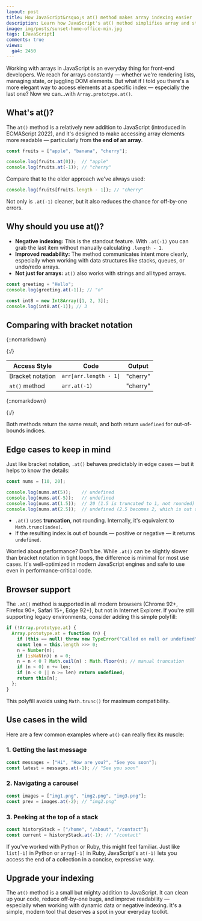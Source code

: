 ```yaml
---
layout: post
title: How JavaScript&rsquo;s at() method makes array indexing easier
description: Learn how JavaScript's at() method simplifies array and string indexing with cleaner syntax, negative indexing, and broad browser support.
image: img/posts/sunset-home-office-min.jpg
tags: [JavaScript]
comments: true
views:
  ga4: 2450
---
```


Working with arrays in JavaScript is an everyday thing for front-end developers. We reach for arrays constantly — whether we're rendering lists, managing state, or juggling DOM elements. But what if I told you there's a more elegant way to access elements at a specific index — especially the last one? Now we can...with `Array.prototype.at()`.

## What's at()?

The `at()` method is a relatively new addition to JavaScript (introduced in ECMAScript 2022), and it's designed to make accessing array elements more readable — particularly from **the end of an array**.

```js
const fruits = ["apple", "banana", "cherry"];

console.log(fruits.at(0));  // "apple"
console.log(fruits.at(-1)); // "cherry"
```

Compare that to the older approach we've always used:

```js
console.log(fruits[fruits.length - 1]); // "cherry"
```

Not only is `.at(-1)` cleaner, but it also reduces the chance for off-by-one errors.

## Why should you use at()?

- **Negative indexing:** This is the standout feature. With `.at(-1)` you can grab the last item without manually calculating `.length - 1`.
- **Improved readability:** The method communicates intent more clearly, especially when working with data structures like stacks, queues, or undo/redo arrays.
- **Not just for arrays:** `at()` also works with strings and all typed arrays.

```js
const greeting = "Hello";
console.log(greeting.at(-1)); // "o"

const int8 = new Int8Array([1, 2, 3]);
console.log(int8.at(-1)); // 3
```

## Comparing with bracket notation

{::nomarkdown}
<div class="table-container">
{:/}

| Access Style     | Code                  | Output   |
| ---------------- | --------------------- | -------- |
| Bracket notation | `arr[arr.length - 1]` | &quot;cherry&quot; |
| `at()` method    | `arr.at(-1)`          | &quot;cherry&quot; |

{::nomarkdown}
</div>
{:/}

Both methods return the same result, and both return `undefined` for out-of-bounds indices.

## Edge cases to keep in mind

Just like bracket notation, `.at()` behaves predictably in edge cases — but it helps to know the details:

```js
const nums = [10, 20];

console.log(nums.at(5));    // undefined
console.log(nums.at(-5));   // undefined
console.log(nums.at(1.5));  // 20 (1.5 is truncated to 1, not rounded)
console.log(nums.at(2.5));  // undefined (2.5 becomes 2, which is out of bounds)
```

- `.at()` uses **truncation**, not rounding. Internally, it's equivalent to `Math.trunc(index)`.
- If the resulting index is out of bounds — positive or negative — it returns `undefined`.

<aside class="message" role="note">
Worried about performance? Don't be. While <code>.at()</code> can be slightly slower than bracket notation in tight loops, the difference is minimal for most use cases. It's well-optimized in modern JavaScript engines and safe to use even in performance-critical code.
</aside>

## Browser support

The `.at()` method is supported in all modern browsers (Chrome 92+, Firefox 90+, Safari 15+, Edge 92+), but not in Internet Explorer. If you're still supporting legacy environments, consider adding this simple polyfill:

```js
if (!Array.prototype.at) {
  Array.prototype.at = function (n) {
    if (this == null) throw new TypeError("Called on null or undefined");
    const len = this.length >>> 0;
    n = Number(n);
    if (isNaN(n)) n = 0;
    n = n < 0 ? Math.ceil(n) : Math.floor(n); // manual truncation
    if (n < 0) n += len;
    if (n < 0 || n >= len) return undefined;
    return this[n];
  };
}
```

This polyfill avoids using `Math.trunc()` for maximum compatibility.

## Use cases in the wild

Here are a few common examples where `at()` can really flex its muscle:

### 1. Getting the last message

```js
const messages = ["Hi", "How are you?", "See you soon"];
const latest = messages.at(-1); // "See you soon"
```

### 2. Navigating a carousel

```js
const images = ["img1.png", "img2.png", "img3.png"];
const prev = images.at(-2); // "img2.png"
```

### 3. Peeking at the top of a stack

```js
const historyStack = ["/home", "/about", "/contact"];
const current = historyStack.at(-1); // "/contact"
```

If you've worked with Python or Ruby, this might feel familiar. Just like `list[-1]` in Python or `array[-1]` in Ruby, JavaScript's `at(-1)` lets you access the end of a collection in a concise, expressive way.

## Upgrade your indexing

The `at()` method is a small but mighty addition to JavaScript. It can clean up your code, reduce off-by-one bugs, and improve readability — especially when working with dynamic data or negative indexing. It's a simple, modern tool that deserves a spot in your everyday toolkit.